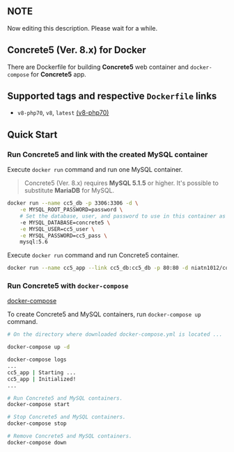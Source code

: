 ## NOTE
Now editing this description. Please wait for a while.

## Concrete5 (Ver. 8.x) for Docker
There are Dockerfile for building **Concrete5** web container and `docker-compose` for **Concrete5** app.

## Supported tags and respective `Dockerfile` links

* `v8-php70`, `v8`, `latest` [(v8-php70)](https://github.com/Nia-TN1012/docker-concrete5/tree/master/dockerfiles/v8-php70)


## Quick Start

### Run **Concrete5** and link with the created MySQL container

Execute `docker run` command and run one MySQL container.

> Concrete5 (Ver. 8.x) requires **MySQL 5.1.5** or higher. It's possible to substitute **MariaDB** for MySQL.

```bash
docker run --name cc5_db -p 3306:3306 -d \
    -e MYSQL_ROOT_PASSWORD=password \
    # Set the database, user, and password to use in this container as environment variables.
    -e MYSQL_DATABASE=concrete5 \
    -e MYSQL_USER=cc5_user \
    -e MYSQL_PASSWORD=cc5_pass \
    mysql:5.6
```

Execute `docker run` command and run Concrete5 container.  


```bash
docker run --name cc5_app --link cc5_db:cc5_db -p 80:80 -d niatn1012/concrete5
```

### Run **Concrete5** with `docker-compose`

[docker-compose](https://github.com/Nia-TN1012/docker-concrete5/tree/master/docker-compose/)

To create Concrete5 and MySQL containers, run `docker-compose up` command.

```bash
# On the directory where downloaded docker-compose.yml is located ...

docker-compose up -d
```



```bash
docker-compose logs
...
cc5_app | Starting ...
cc5_app | Initialized!
...
```



```bash
# Run Concrete5 and MySQL containers.
docker-compose start

# Stop Concrete5 and MySQL containers.
docker-compose stop
```

```bash
# Remove Concrete5 and MySQL containers.
docker-compose down
```

